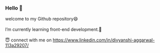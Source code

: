 ### Hello 👋
welcome to my Github repository:smile:<br><br>
I’m currently learning front-end development.🤟 <br><br>
😇 connect with me on https://www.linkedin.com/in/divyanshi-aggarwal-113a29207/
<!--
**divyanshi22/divyanshi22** is a ✨ _special_ ✨ repository because its `README.md` (this file) appears on your GitHub profile.

Here are some ideas to get you started:

- 🔭 I’m currently working on ...
- 🌱 I’m currently learning front-end development
- 👯 I’m looking to collaborate on ...
- 🤔 I’m looking for help with ...
- 💬 Ask me about ...
- 📫 How to reach me: ...
- 😄 Pronouns: ...
- ⚡ Fun fact: ...
-->
